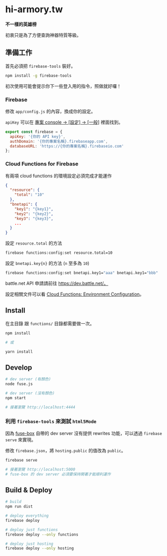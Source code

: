 # hi-armory.tw

__不一樣的英雄榜__

初衷只是為了方便查詢神器特質等級。

## 準備工作

首先必須把 `firebase-tools` 裝好。

```sh
npm install -g firebase-tools
```

初次使用可能會提示你下一些登入用的指令，照做就好囉！

### Firebase

修改 `app/config.js` 的內容，換成你的設定。

`apiKey` 可以在 [專案 console -> [設定] -> [一般]](https://console.firebase.google.com/project/wow-ap-level/settings/general/) 裡面找到。

```js app/config.js
export const firebase = {
  apiKey: '{你的 API key}',
  authDomain: '{你的專案名稱}.firebaseapp.com',
  databaseURL: 'https://{你的專案名稱}.firebaseio.com'
};
```

### Cloud Functions for Firebase

有兩項 cloud functions 的環境設定必須完成才能運作

```json
{
  "resource": {
    "total": "10"
  },
  "bnetapi": {
    "key1": "{key1}",
    "key2": "{key2}",
    "key3": "{key3}",
    ...
  }
}
```

設定 `resource.total` 的方法

```sh
firebase functions:config:set resource.total=10
```

設定 `bnetapi.key{n}` 的方法 (`n` 至多為 `10`)

```sh
firebase functions:config:set bnetapi.key1="aaa" bnetapi.key1="bbb"
```

battle.net API 申請請前往 https://dev.battle.net/。

設定相關文件可以看 [Cloud Functions: Environment Configuration](https://firebase.google.com/docs/functions/config-env)。


## Install

在主目錄 跟 `functions/` 目錄都需要做一次。

```sh
npm install

# 或

yarn install
```


## Develop

```sh
# dev server (有顏色)
node fuse.js

# dev server (沒有顏色)
npm start

# 接著瀏覽 http://localhost:4444
```

### 利用 `firebase-tools` 來測試 `html5Mode`

因為 [fuse-box](https://github.com/fuse-box/fuse-box) 自帶的 dev server 沒有提供 rewrites 功能，可以透過 `firebase serve` 來實現。

修改 `firebase.json`，將 `hosting.public` 的值改為 `public`。

```sh
firebase serve

# 接著瀏覽 http://localhost:5000
# fuse-box 的 dev server 必須要保持開著才能順利運作
```

## Build & Deploy

```sh
# build
npm run dist

# deploy everything
firebase deploy

# deploy just functions
firebase deploy --only functions

# deploy just hosting
firebase deploy --only hosting
```

